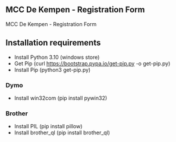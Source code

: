 ## MCC De Kempen - Registration Form
 MCC De Kempen - Registration Form

## Installation requirements
- Install Python 3.10 (windows store)
- Get Pip (curl https://bootstrap.pypa.io/get-pip.py -o get-pip.py)
- Install Pip (python3 get-pip.py)
### Dymo
- Install win32com (pip install pywin32)
### Brother
- Install PIL (pip install pillow)
- Install brother_ql (pip install brother_ql)